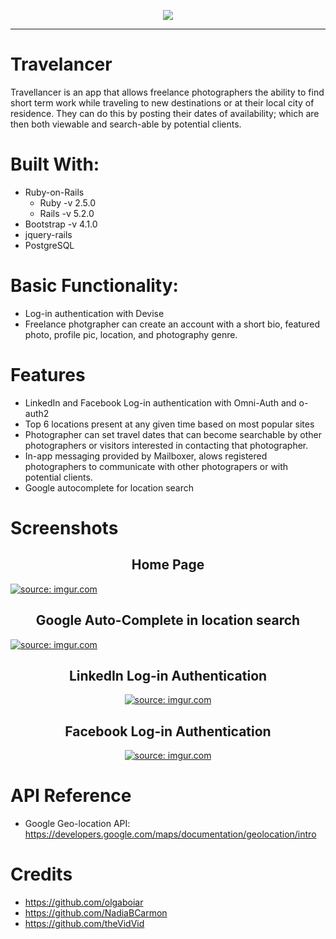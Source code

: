 
  <p align="center">
    <img src="https://i.imgur.com/pBHWiL5.png"><hr>
  </p>


# Travelancer
Travellancer is an app that allows freelance photographers the ability to find short term work while traveling to new destinations or at their local city of residence. They can do this by posting their dates of availability; which are then both viewable and search-able by potential clients.

# Built With:
* Ruby-on-Rails
  * Ruby -v 2.5.0
  * Rails -v 5.2.0
* Bootstrap -v 4.1.0
* jquery-rails
* PostgreSQL

# Basic Functionality:
* Log-in authentication with Devise
* Freelance photgrapher can create an account with a short bio, featured photo, profile pic, location, and photography genre.

# Features
* LinkedIn and Facebook Log-in authentication with Omni-Auth and o-auth2
* Top 6 locations present at any given time based on most popular sites
* Photographer can set travel dates that can become searchable by other photographers or visitors interested in contacting that photographer.
* In-app messaging provided by Mailboxer, alows registered photographers to communicate with other photograpers or with potential clients.
* Google autocomplete for location search

# Screenshots
 <h2 align="center">Home Page</h2>
 <a href="https://imgur.com/lm9oKh2"><img src="https://i.imgur.com/lm9oKh2.png" title="source: imgur.com" /></a>
 
 
 <h2 align="center">Google Auto-Complete in location search</h2>
 <a href="https://imgur.com/GWTMZA5"><img src="https://i.imgur.com/GWTMZA5.png" title="source: imgur.com" /></a>
 
 
 <h2 align="center">LinkedIn Log-in Authentication</h2>
 <div align="center">
  <a href="https://imgur.com/7nndPyc"><img src="https://i.imgur.com/7nndPyc.png" title="source: imgur.com" /></a>
 </div>
 
 <h2 align="center">Facebook Log-in Authentication</h2>
 <div align="center">
  <a href="https://imgur.com/GrAzKmG"><img src="https://i.imgur.com/GrAzKmG.png" title="source: imgur.com" /></a>
 </div>
 
# API Reference
* Google Geo-location API: https://developers.google.com/maps/documentation/geolocation/intro

# Credits
* https://github.com/olgaboiar
* https://github.com/NadiaBCarmon
* https://github.com/theVidVid
